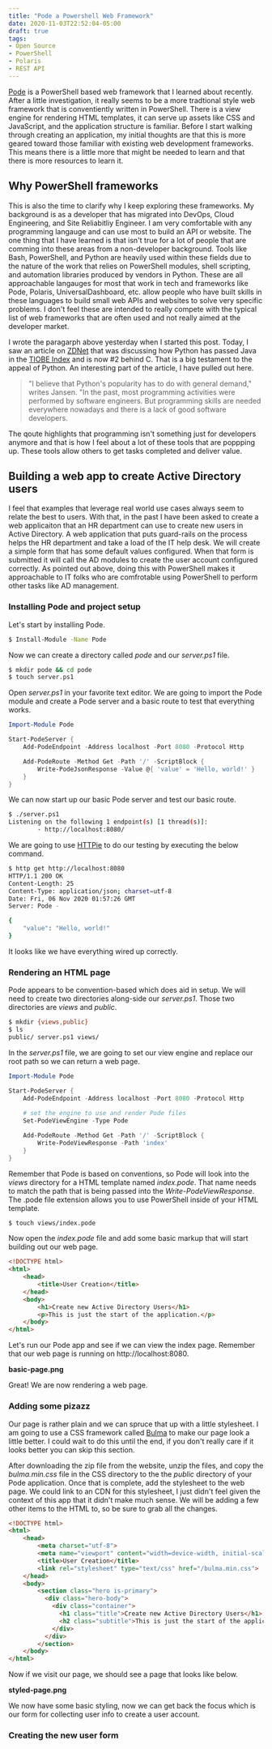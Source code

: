 ```yaml
---
title: "Pode a Powershell Web Framework"
date: 2020-11-03T22:52:04-05:00
draft: true
tags:
- Open Source
- PowerShell
- Polaris
- REST API
---
```


[Pode](https://badgerati.github.io/Pode/) is a PowerShell based web framework that I learned about recently. After a little investigation, it really seems to be a more tradtional style web framework that is conventiently written in PowerShell. There is a view engine for rendering HTML templates, it can serve up assets like CSS and JavaScript, and the application structure is familiar. Before I start walking through creating an application, my initial thoughts are that this is more geared toward those familiar with existing web development frameworks. This means there is a little more that might be needed to learn and that there is more resources to learn it.

## Why PowerShell frameworks

This is also the time to clarify why I keep exploring these frameworks. My background is as a developer that has migrated into DevOps, Cloud Engineering, and Site Reliabitliy Engineer. I am very comfortable with any programming langauge and can use most to build an API or website. The one thing that I have learned is that isn't true for a lot of people that are comming into these areas from a non-developer background. Tools like Bash, PowerShell, and Python are heavily used within these fields due to the nature of the work that relies on PowerShell modules, shell scripting, and automation libraries produced by vendors in Python. These are all approachable langauges for most that work in tech and frameworks like Pode, Polaris, UniversalDashboard, etc. allow people who have built skills in these languages to build small web APIs and websites to solve very specific problems. I don't feel these are intended to really compete with the typical list of web frameworks that are often used and not really aimed at the developer market.

I wrote the paragarph above yesterday when I started this post. Today, I saw an article on [ZDNet](https://www.zdnet.com/article/programming-language-pythons-popularity-ahead-of-java-for-first-time-but-still-trailing-c/) that was discussing how Python has passed Java in the [TIOBE Index](https://www.tiobe.com/tiobe-index/) and is now #2 behind C. That is a big testament to the appeal of Python. An interesting part of the article, I have pulled out here.


> "I believe that Python's popularity has to do with general demand," writes Jansen. "In the past, most programming activities were performed by software engineers. But programming skills are needed everywhere nowadays and there is a lack of good software developers. 

The qoute highlights that programming isn't something just for developers anymore and that is how I feel about a lot of these tools that are poppping up. These tools allow others to get tasks completed and deliver value.

## Building a web app to create Active Directory users

I feel that examples that leverage real world use cases always seem to relate the best to users. With that, in the past I have been asked to create a web applicaiton that an HR department can use to create new users in Active Directory. A web application that puts guard-rails on the process helps the HR department and take a load of the IT help desk. We will create a simple form that has some default values configured. When that form is submitted it will call the AD modules to create the user account configured correctly. As pointed out above, doing this with PowerShell makes it approachable to IT folks who are comfrotable using PowerShell to perform other tasks like AD management.

### Installing Pode and project setup

Let's start by installing Pode.

```Bash
$ Install-Module -Name Pode
```

Now we can create a directory called *pode* and our *server.ps1* file.

```Bash
$ mkdir pode && cd pode
$ touch server.ps1
```

Open *server.ps1* in your favorite text editor. We are going to import the Pode module and create a Pode server and a basic route to test that everything works.

```PowerShell
Import-Module Pode

Start-PodeServer {
    Add-PodeEndpoint -Address localhost -Port 8080 -Protocol Http

    Add-PodeRoute -Method Get -Path '/' -ScriptBlock {
        Write-PodeJsonResponse -Value @{ 'value' = 'Hello, world!' }
    }
}
```

We can now start up our basic Pode server and test our basic route.

```Bash
$ ./server.ps1
Listening on the following 1 endpoint(s) [1 thread(s)]:
        - http://localhost:8080/
```

We are going to use [HTTPie](https://httpie.io/) to do our testing by executing the below command.

```Bash
$ http get http://localhost:8080
HTTP/1.1 200 OK
Content-Length: 25
Content-Type: application/json; charset=utf-8
Date: Fri, 06 Nov 2020 01:57:26 GMT
Server: Pode -

{
    "value": "Hello, world!"
}
```

It looks like we have everything wired up correctly.

### Rendering an HTML page

Pode appears to be convention-based which does aid in setup. We will need to create two directories along-side our *server.ps1*. Those two directories are *views* and *public*.

```Bash
$ mkdir {views,public}
$ ls
public/ server.ps1 views/
```

In the *server.ps1* file, we are going to set our view engine and replace our root path so we can return a web page.

```PowerShell
Import-Module Pode 

Start-PodeServer {
    Add-PodeEndpoint -Address localhost -Port 8080 -Protocol Http
    
    # set the engine to use and render Pode files
    Set-PodeViewEngine -Type Pode

    Add-PodeRoute -Method Get -Path '/' -ScriptBlock {
        Write-PodeViewResponse -Path 'index'
    }
}
```

Remember that Pode is based on conventions, so Pode will look into the *views* directory for a HTML template named *index.pode*. That name needs to match the path that is being passed into the *Write-PodeViewResponse*. The .pode file extension allows you to use PowerShell inside of your HTML template.

```Bash
$ touch views/index.pode
```

Now open the *index.pode* file and add some basic markup that will start building out our web page.

```HTML
<!DOCTYPE html>
<html>
    <head>
        <title>User Creation</title>
    </head>
    <body>
        <h1>Create new Active Directory Users</h1>
        <p>This is just the start of the application.</p>
    </body>
</html>
```

Let's run our Pode app and see if we can view the index page. Remember that our web page is running on http://localhost:8080.

**basic-page.png**

Great! We are now rendering a web page.

### Adding some pizazz

Our page is rather plain and we can spruce that up with a little stylesheet. I am going to use a CSS framework called [Bulma](https://bulma.io/) to make our page look a little better. I could wait to do this until the end, if you don't really care if it looks better you can skip this section.

After downloading the zip file from the website, unzip the files, and copy the *bulma.min.css* file in the CSS directory to the the *public* directory of your Pode application. Once that is complete, add the stylesheet to the web page. We could link to an CDN for this stylesheet, I just didn't feel given the context of this app that it didn't make much sense. We will be adding a few other items to the HTML to, so be sure to grab all the changes.

```HTML
<!DOCTYPE html>
<html>
    <head>
        <meta charset="utf-8">
        <meta name="viewport" content="width=device-width, initial-scale=1">
        <title>User Creation</title>
        <link rel="stylesheet" type="text/css" href="/bulma.min.css">
    </head>
    <body>
        <section class="hero is-primary">
          <div class="hero-body">
            <div class="container">
              <h1 class="title">Create new Active Directory Users</h1>
              <h2 class="subtitle">This is just the start of the application.</h2>
            </div>
          </div>
        </section>
    </body>
</html>
```

Now if we visit our page, we should see a page that looks like below.

**styled-page.png**

We now have some basic styling, now we can get back the focus which is our form for collecting user info to create a user account.

### Creating the new user form

